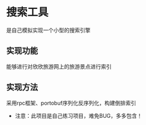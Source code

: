 # 搜索工具
是自己模拟实现一个小型的搜索引擎
## 实现功能
能够进行对欣欣旅游网上的旅游景点进行索引
## 实现方法
采用rpc框架、portobuf序列化反序列化，构建倒排索引

- 注意：此项目是自己练习项目，难免BUG，多多包含！
